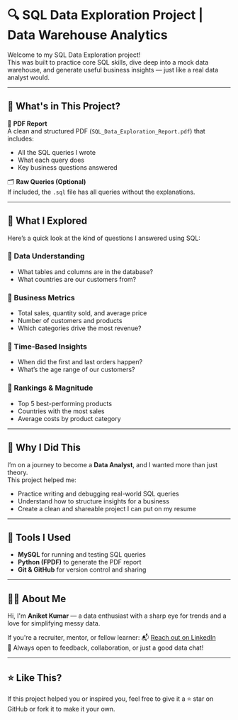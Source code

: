 # 🔍 SQL Data Exploration Project | Data Warehouse Analytics

Welcome to my SQL Data Exploration project!  
This was built to practice core SQL skills, dive deep into a mock data warehouse, and generate useful business insights — just like a real data analyst would.

---

## 📁 What's in This Project?

🧾 **PDF Report**  
A clean and structured PDF (`SQL_Data_Exploration_Report.pdf`) that includes:
- All the SQL queries I wrote
- What each query does
- Key business questions answered

🗂 **Raw Queries (Optional)**  
If included, the `.sql` file has all queries without the explanations.

---

## 🧠 What I Explored

Here’s a quick look at the kind of questions I answered using SQL:

### 🔸 Data Understanding
- What tables and columns are in the database?
- What countries are our customers from?

### 🔸 Business Metrics
- Total sales, quantity sold, and average price
- Number of customers and products
- Which categories drive the most revenue?

### 🔸 Time-Based Insights
- When did the first and last orders happen?
- What’s the age range of our customers?

### 🔸 Rankings & Magnitude
- Top 5 best-performing products
- Countries with the most sales
- Average costs by product category

---

## 🚀 Why I Did This

I’m on a journey to become a **Data Analyst**, and I wanted more than just theory.  
This project helped me:
- Practice writing and debugging real-world SQL queries
- Understand how to structure insights for a business
- Create a clean and shareable project I can put on my resume

---

## 🔧 Tools I Used

- **MySQL** for running and testing SQL queries
- **Python (FPDF)** to generate the PDF report
- **Git & GitHub** for version control and sharing

---

## 🙋‍♂️ About Me

Hi, I'm **Aniket Kumar** — a data enthusiast with a sharp eye for trends and a love for simplifying messy data.

If you're a recruiter, mentor, or fellow learner:
📬 [Reach out on LinkedIn](www.linkedin.com/in/aniket-kumar-995424324)  
👀 Always open to feedback, collaboration, or just a good data chat!

---

## ⭐ Like This?

If this project helped you or inspired you, feel free to give it a ⭐ star on GitHub or fork it to make it your own.

